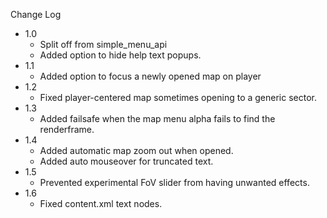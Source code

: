 
Change Log

* 1.0
  - Split off from simple_menu_api
  - Added option to hide help text popups.
* 1.1
  - Added option to focus a newly opened map on player
* 1.2
  - Fixed player-centered map sometimes opening to a generic sector.
* 1.3
  - Added failsafe when the map menu alpha fails to find the renderframe.
* 1.4
  - Added automatic map zoom out when opened.
  - Added auto mouseover for truncated text.
* 1.5
  - Prevented experimental FoV slider from having unwanted effects.
* 1.6
  - Fixed content.xml text nodes.